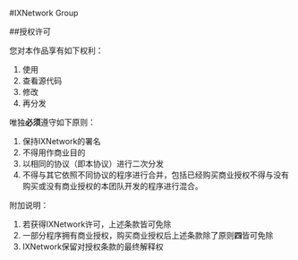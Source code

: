 #IXNetwork Group

##授权许可

您对本作品享有如下权利：

1. 使用
2. 查看源代码
3. 修改
4. 再分发

唯独**必须**遵守如下原则：

1. 保持IXNetwork的署名
2. 不得用作商业目的
3. 以相同的协议（即本协议）进行二次分发
4. 不得与其它依照不同协议的程序进行合并，包括已经购买商业授权不得与没有购买或没有商业授权的本团队开发的程序进行混合。

附加说明：

1. 若获得IXNetwork许可，上述条款皆可免除
2. 一部分程序拥有商业授权，购买商业授权后上述条款除了原则**四**皆可免除
2. IXNetwork保留对授权条款的最终解释权